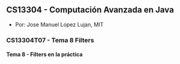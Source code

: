 ## CS13304 - Computación Avanzada en Java
- Por: Jose Manuel Lopez Lujan, MIT

### CS13304T07 - Tema 8 Filters
 
#### Tema 8 -  Filters en la práctica